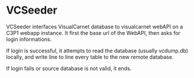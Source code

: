# VCSeeder

VCSeeder interfaces VisualCarnet database to visualcarnet webAPI on a C3P1 webapp instance.
It first the base url of the WebAPI, then asks for login informations.

If login is successful, it attempts to read the database (usually vcdump.db) locally,
and write line to line every table to the new remote database.

If login fails or source database is not valid, it ends.
